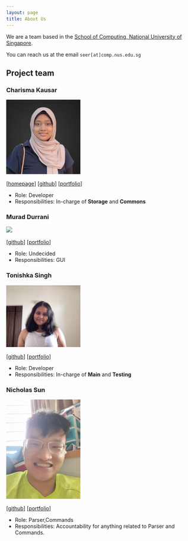 ```yaml
---
layout: page
title: About Us
---
```


We are a team based in the [School of Computing, National University of Singapore](http://www.comp.nus.edu.sg).

You can reach us at the email `seer[at]comp.nus.edu.sg`

## Project team

### Charisma Kausar

<img src="images/ckcherry23.png" width="200px">

[[homepage](https://ckcherry23.github.io)]
[[github](https://github.com/ckcherry23)]
[[portfolio](team/ckcherry23.md)]

* Role: Developer
* Responsibilities: In-charge of **Storage** and **Commons**

### Murad Durrani

<img src="images/johndoe.png" width="200px">

[[github](http://github.com/johndoe)]
[[portfolio](team/johndoe.md)]

* Role: Undecided
* Responsibilities: GUI

### Tonishka Singh

<img src="images/tonishka.png" width="200px">

[[github](http://github.com/tonishka)] [[portfolio](team/tonishka.md)]

* Role: Developer
* Responsibilities: In-charge of **Main** and **Testing**

### Nicholas Sun

<img src="images/nicsunxnus.png" width="200px">

[[github](http://github.com/NicsunXnus)]
[[portfolio](team/nicsunxnus.md)]

* Role: Parser,Commands
* Responsibilities: Accountability for anything related to Parser and Commands.
